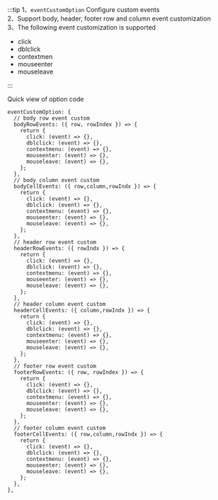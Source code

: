 :::tip
1、`eventCustomOption` Configure custom events<br>
2、Support body, header, footer row and column event customization<br>
3、The following event customization is supported

-   click
-   dblclick
-   contextmen
-   mouseenter
-   mouseleave

:::

Quick view of option code

```
eventCustomOption: {
  // body row event custom
  bodyRowEvents: ({ row, rowIndex }) => {
    return {
      click: (event) => {},
      dblclick: (event) => {},
      contextmenu: (event) => {},
      mouseenter: (event) => {},
      mouseleave: (event) => {},
    };
  },
  // body column event custom
  bodyCellEvents: ({ row,column,rowIndx }) => {
    return {
      click: (event) => {},
      dblclick: (event) => {},
      contextmenu: (event) => {},
      mouseenter: (event) => {},
      mouseleave: (event) => {},
    };
  },
  // header row event custom
  headerRowEvents: ({ rowIndx }) => {
    return {
      click: (event) => {},
      dblclick: (event) => {},
      contextmenu: (event) => {},
      mouseenter: (event) => {},
      mouseleave: (event) => {},
    };
  },
  // header column event custom
  headerCellEvents: ({ column,rowIndx }) => {
    return {
      click: (event) => {},
      dblclick: (event) => {},
      contextmenu: (event) => {},
      mouseenter: (event) => {},
      mouseleave: (event) => {},
    };
  },
  // footer row event custom
  footerRowEvents: ({ row, rowIndex }) => {
    return {
      click: (event) => {},
      dblclick: (event) => {},
      contextmenu: (event) => {},
      mouseenter: (event) => {},
      mouseleave: (event) => {},
    };
  },
  // footer column event custom
  footerCellEvents: ({ row,column,rowIndx }) => {
    return {
      click: (event) => {},
      dblclick: (event) => {},
      contextmenu: (event) => {},
      mouseenter: (event) => {},
      mouseleave: (event) => {},
    };
  },
},
```
